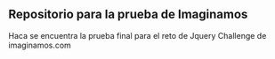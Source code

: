 ## Repositorio para la prueba de Imaginamos 

Haca se encuentra la prueba final para el reto de Jquery Challenge de imaginamos.com
